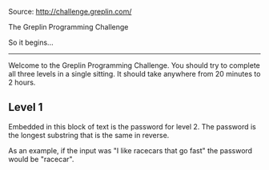 Source: http://challenge.greplin.com/

The Greplin Programming Challenge

So it begins...

----------------------------------------

Welcome to the Greplin Programming Challenge.  You should try to complete all
three levels in a single sitting.  It should take anywhere from 20 minutes to
2 hours.

Level 1
----------------------------------------

Embedded in this block of text is the password for level 2.
The password is the longest substring that is the same in reverse.

As an example, if the input was "I like racecars that go fast"
the password would be "racecar".

